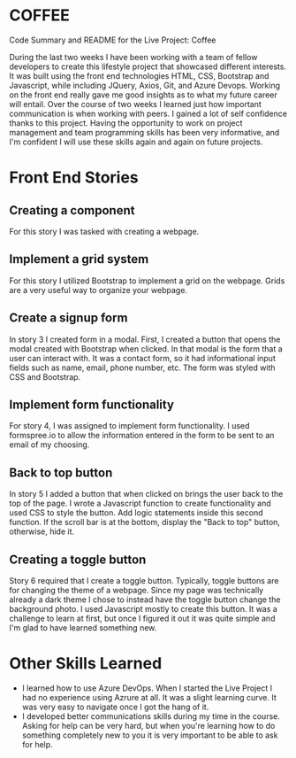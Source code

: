# COFFEE 
Code Summary and README for the Live Project: Coffee

During the last two weeks I have been working with a team of fellow developers to create this lifestyle project that showcased different interests. It was built using the front end technologies HTML, CSS, Bootstrap and Javascript, while including JQuery, Axios, Git, and Azure Devops. Working on the front end really gave me good insights as to what my future career will entail. Over the course of two weeks I learned just how important communication is when working with peers. I gained a lot of self confidence thanks to this project. Having the opportunity to work on project management and team programming skills has been very informative, and I'm confident I will use these skills again and again on future projects.


# Front End Stories

## Creating a component
For this story I was tasked with creating a webpage.

## Implement a grid system
For this story I utilized Bootstrap to implement a grid on the webpage. Grids are a very useful way to organize your webpage.

## Create a signup form
In story 3 I created form in a modal. First, I created a button that opens the modal created with Bootstrap when clicked. In that modal is the form that a user can interact with. It was a contact form, so it had informational input fields such as name, email, phone number, etc. The form was styled with CSS and Bootstrap.

## Implement form functionality
For story 4, I was assigned to implement form functionality. I used formspree.io to allow the information entered in the form to be sent to an email of my choosing.

## Back to top button
In story 5 I added a button that when clicked on brings the user back to the top of the page. I wrote a Javascript function to create functionality and used CSS to style the button. Add logic statements inside this second function.  If the scroll bar is at the bottom, display the "Back to top" button, otherwise, hide it.

## Creating a toggle button
Story 6 required that I create a toggle button. Typically, toggle buttons are for changing the theme of a webpage. Since my page was technically already a dark theme I chose to instead have the toggle button change the background photo. I used Javascript mostly to create this button. It was a challenge to learn at first, but once I figured it out it was quite simple and I'm glad to have learned something new.


# Other Skills Learned
  - I learned how to use Azure DevOps. When I started the Live Project I had no experience using Azrure at all. It was a slight learning curve. It was very easy to navigate once I got the hang of it.
  - I developed better communications skills during my time in the course. Asking for help can be very hard, but when you're learning how to do something completely new to you it is very important to be able to ask for help. 
 

